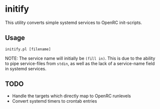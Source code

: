 # initify
This utility converts simple systemd services to OpenRC init-scripts.

## Usage
    initify.pl [filename]

NOTE: The service name will initially be `(fill in)`. This is due to the ability to pipe service-files from `stdin`, as well
as the lack of a service-name field in systemd services. 

## TODO

- Handle the targets which directly map to OpenRC runlevels
- Convert systemd timers to crontab entries
